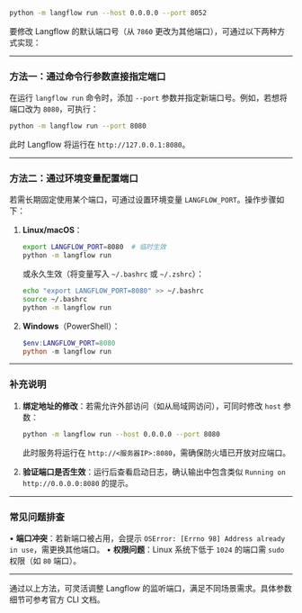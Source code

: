 ```bash
python -m langflow run --host 0.0.0.0 --port 8052
```

要修改 Langflow 的默认端口号（从 `7860` 更改为其他端口），可通过以下两种方式实现：

---

### 方法一：通过命令行参数直接指定端口
在运行 `langflow run` 命令时，添加 `--port` 参数并指定新端口号。例如，若想将端口改为 `8080`，可执行：
```bash
python -m langflow run --port 8080
```
此时 Langflow 将运行在 `http://127.0.0.1:8080`。

---

### 方法二：通过环境变量配置端口
若需长期固定使用某个端口，可通过设置环境变量 `LANGFLOW_PORT`。操作步骤如下：
1. **Linux/macOS**：
   ```bash
   export LANGFLOW_PORT=8080  # 临时生效
   python -m langflow run
   ```
   或永久生效（将变量写入 `~/.bashrc` 或 `~/.zshrc`）：
   ```bash
   echo "export LANGFLOW_PORT=8080" >> ~/.bashrc
   source ~/.bashrc
   python -m langflow run
   ```

2. **Windows**（PowerShell）：
   ```powershell
   $env:LANGFLOW_PORT=8080
   python -m langflow run
   ```

---

### 补充说明
1. **绑定地址的修改**：若需允许外部访问（如从局域网访问），可同时修改 `host` 参数：
   ```bash
   python -m langflow run --host 0.0.0.0 --port 8080
   ```
   此时服务将运行在 `http://<服务器IP>:8080`，需确保防火墙已开放对应端口。

2. **验证端口是否生效**：运行后查看启动日志，确认输出中包含类似 `Running on http://0.0.0.0:8080` 的提示。

---

### 常见问题排查
• **端口冲突**：若新端口被占用，会提示 `OSError: [Errno 98] Address already in use`，需更换其他端口。
• **权限问题**：Linux 系统下低于 `1024` 的端口需 `sudo` 权限（如 `80` 端口）。

---

通过以上方法，可灵活调整 Langflow 的监听端口，满足不同场景需求。具体参数细节可参考官方 CLI 文档。
